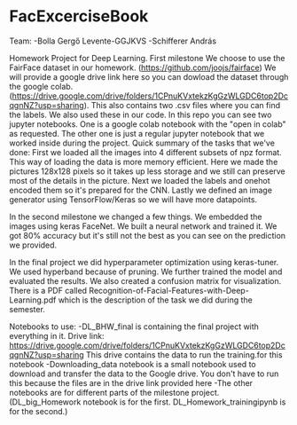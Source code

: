 # FacExcerciseBook
Team:
-Bolla Gergő Levente-GGJKVS
-Schifferer András

Homework Project for Deep Learning. 
First milestone
We choose to use the FairFace dataset in our homework. (https://github.com/joojs/fairface)
We will provide a google drive link here so you can dowload the dataset through the google colab. (https://drive.google.com/drive/folders/1CPnuKVxtekzKgGzWLGDC6top2DcqgnNZ?usp=sharing). This also contains two .csv files where you can find the labels. We also used these in our code.
In this repo you can see two jupyter notebooks. One is a google colab notebook with the "open in colab" as requested. The other one is just a regular jupyter notebook that we worked inside during the project. 
Quick summary of the tasks that we've done: First we loaded all the images into 4 different subsets of npz format. This way of loading the data is more memory efficient. Here we made the pictures 128x128 pixels so it takes up less storage and we still can preserve most of the details in the picture. Next we loaded the labels and onehot encoded them so it's prepared for the CNN. Lastly we defined an image generator using TensorFlow/Keras so we will have more datapoints.

In the second milestone we changed a few things.
We embedded the images using keras FaceNet. 
We built a neural network and trained it.
We got 80% accuracy but it's still not the best as you can see on the prediction we provided.

In the final project we did hyperparameter optimization using keras-tuner.
We used hyperband because of pruning. We further trained the model and evaluated the results.
We also created a confusion matrix for visualization.
There is a PDF called Recognition-of-Facial-Features-with-Deep-Learning.pdf which is the description of the task we did during the semester.


Notebooks to use:
-DL_BHW_final is containing the final project with everything in it. 
 Drive link: https://drive.google.com/drive/folders/1CPnuKVxtekzKgGzWLGDC6top2DcqgnNZ?usp=sharing
 This drive contains the data to run the training.for this notebook
-Downloading_data notebook is a small notebook used to download and transfer the data to the Google drive.
 You don't have to run this because the files are in the drive link provided here
-The other notebooks are for different parts of the milestone project.(DL_big_Homework notebook is for the first. DL_Homework_trainingipynb is for the second.)

 
